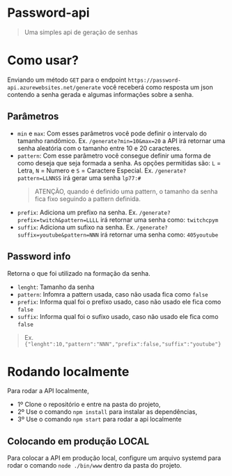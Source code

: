 # Password-api
> Uma simples api de geração de senhas

# Como usar?
Enviando um método `GET` para o endpoint `https://password-api.azurewebsites.net/generate` você receberá como resposta um json contendo a senha gerada e algumas informações sobre a senha.

## Parâmetros
- `min` e `max`: Com esses parâmetros você pode definir o intervalo do tamanho randômico. Ex. `/generate?min=10&max=20` a API irá retornar uma senha aleatória com o tamanho entre 10 e 20 caracteres.
- `pattern`: Com esse parâmetro você consegue definir uma forma de como deseja que seja formada a senha. As opções permitidas são: `L` = Letra, `N` = Numero e `S` = Caractere Especial. Ex. `/generate?pattern=LLNNSS` irá gerar uma senha `lp77:#`
    > ATENÇÃO, quando é definido uma pattern, o tamanho da senha fica fixo seguindo a pattern definida.
- `prefix`: Adiciona um prefixo na senha. Ex. `/generate?prefix=twitch&pattern=LLLL` irá retornar uma senha como: `twitchcpym`
- `suffix`: Adiciona um sufixo na senha. Ex. `/generate?suffix=youtube&pattern=NNN` irá retornar uma senha como: `405youtube`

## Password info
Retorna o que foi utilizado na formação da senha.
- `lenght`: Tamanho da senha
- `pattern`: Infomra a pattern usada, caso não usada fica como `false`
- `prefix`: Informa qual foi o prefixo usado, caso não usado ele fica como `false`
- `suffix`: Informa qual foi o sufixo usado, caso não usado ele fica como `false`

> Ex. `{"lenght":10,"pattern":"NNN","prefix":false,"suffix":"youtube"}`

# Rodando localmente
Para rodar a API localmente, 
- 1º Clone o repositório e entre na pasta do projeto,
- 2º Use o comando `npm install` para instalar as dependências,
- 3º Use o comando `npm start` para rodar a api localmente

## Colocando em produção LOCAL
Para colocar a API em produção local, configure um arquivo systemd para rodar o comando `node ./bin/www` dentro da pasta do projeto.